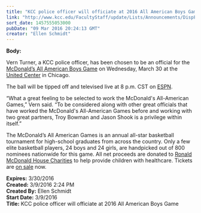 ```yaml
---
title: "KCC police officer will officiate at 2016 All American Boys Game"
link: "http://www.kcc.edu/FacultyStaff/update/Lists/Announcements/DispForm.aspx?ID=2179"
sort_date: 1457555053000
pubDate: "09 Mar 2016 20:24:13 GMT"
creator: "Ellen Schmidt"
---
```


<div><b>Body:</b> <div class="ExternalClassD2BCE603BF214C779437839F0986D7CA"><p>​Vern Turner, a KCC police officer, has been chosen to be an official for the <a href="http://www.mcdonaldsallamerican.com/aag/en/home.html/">McDonald’s All American Boys Game</a> on Wednesday, March 30 at the <a href="http://www.unitedcenter.com/">United Center</a> in Chicago. </p>
<p>The ball will be tipped off and televised live at 8 p.m. CST on <a href="http://espn.go.com/">ESPN</a>.</p>
<p>“What a great feeling to be selected to work the McDonald's All-American Games,” Vern said. “To be considered along with other great officials that have worked the McDonald's All-American Games before and working with two great partners, Troy Bowman and Jason Shook is a privilege within itself.”</p>
<p>The McDonald’s All American Games is an annual all-star basketball tournament for high-school graduates from across the country. Only a few elite basketball players, 24 boys and 24 girls, are handpicked out of 800 nominees nationwide for this game. All net proceeds are donated to <a href="http://www.rmhc.org/">Ronald McDonald House Charities</a> to help provide children with healthcare. Tickets are <a href="http://www.unitedcenter.com/events/2016/03/30/mcdonalds-all-american-games/">on sale</a> now.</p></div></div>
<div><b>Expires:</b> 3/30/2016</div>
<div><b>Created:</b> 3/9/2016 2:24 PM</div>
<div><b>Created By:</b> Ellen Schmidt</div>
<div><b>Start Date:</b> 3/9/2016</div>
<div><b>Title:</b> KCC police officer will officiate at 2016 All American Boys Game</div>
